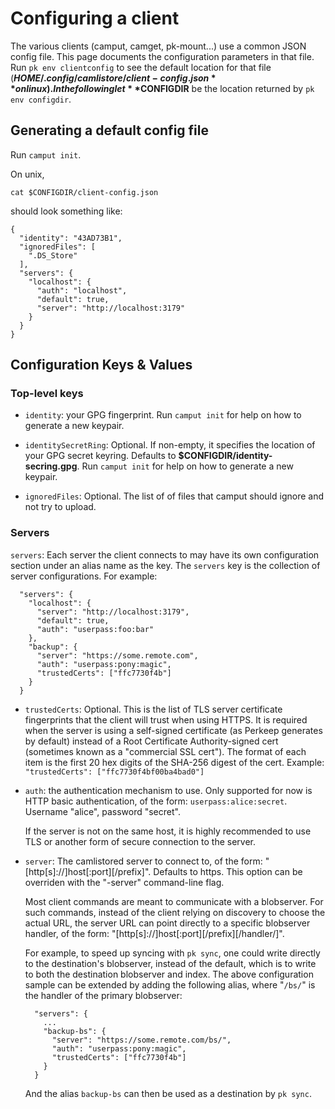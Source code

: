 # Configuring a client

The various clients (camput, camget, pk-mount...) use a common JSON config
file. This page documents the configuration parameters in that file. Run
`pk env clientconfig` to see the default location for that file
(**$HOME/.config/camlistore/client-config.json** on linux). In the following
let **$CONFIGDIR** be the location returned by `pk env configdir`.

## Generating a default config file

Run `camput init`.

On unix,

    cat $CONFIGDIR/client-config.json

should look something like:

    {
      "identity": "43AD73B1",
      "ignoredFiles": [
        ".DS_Store"
      ],
      "servers": {
        "localhost": {
          "auth": "localhost",
          "default": true,
          "server": "http://localhost:3179"
        }
      }
    }


## Configuration Keys & Values

### Top-level keys

* `identity`: your GPG fingerprint. Run `camput init` for help on how to
  generate a new keypair.

* `identitySecretRing`: Optional. If non-empty, it specifies the location of
  your GPG secret keyring. Defaults to **$CONFIGDIR/identity-secring.gpg**. Run
  `camput init` for help on how to generate a new keypair.

* `ignoredFiles`: Optional. The list of of files that camput should ignore and
  not try to upload.

### Servers

`servers`: Each server the client connects to may have its own configuration
section under an alias name as the key. The `servers` key is the collection of
server configurations. For example:

      "servers": {
        "localhost": {
          "server": "http://localhost:3179",
          "default": true,
          "auth": "userpass:foo:bar"
        },
        "backup": {
          "server": "https://some.remote.com",
          "auth": "userpass:pony:magic",
          "trustedCerts": ["ffc7730f4b"]
        }
      }

* `trustedCerts`: Optional. This is the list of TLS server certificate
  fingerprints that the client will trust when using HTTPS. It is required when
  the server is using a self-signed certificate (as Perkeep generates by
  default) instead of a Root Certificate Authority-signed cert (sometimes known
  as a "commercial SSL cert"). The format of each item is the first 20 hex
  digits of the SHA-256 digest of the cert. Example: `"trustedCerts":
  ["ffc7730f4bf00ba4bad0"]`

* `auth`: the authentication mechanism to use. Only supported for now is HTTP
  basic authentication, of the form: `userpass:alice:secret`. Username "alice",
  password "secret".

    If the server is not on the same host, it is highly recommended to use TLS
    or another form of secure connection to the server.

* `server`: The camlistored server to connect to, of the form:
  "[http[s]://]host[:port][/prefix]". Defaults to https. This option can be
  overriden with the "-server" command-line flag.

    Most client commands are meant to communicate with a blobserver. For such
    commands, instead of the client relying on discovery to choose the actual
    URL, the server URL can point directly to a specific blobserver handler,
    of the form: "[http[s]://]host[:port][/prefix][/handler/]".

    For example, to speed up syncing with `pk sync`, one could write
    directly to the destination's blobserver, instead of the default, which is
    to write to both the destination blobserver and index.
    The above configuration sample can be extended by adding the following
    alias, where "`/bs/`" is the handler of the primary blobserver:

        "servers": {
          ...
          "backup-bs": {
            "server": "https://some.remote.com/bs/",
            "auth": "userpass:pony:magic",
            "trustedCerts": ["ffc7730f4b"]
          }
        }

    And the alias `backup-bs` can then be used as a destination by
    `pk sync`.
